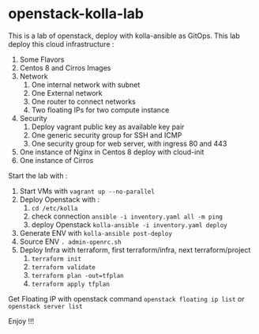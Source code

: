 # openstack-kolla-lab

This is a lab of openstack, deploy with kolla-ansible as GitOps.
This lab deploy this cloud infrastructure :
1. Some Flavors
1. Centos 8 and Cirros Images
1. Network
   1. One internal network with subnet
   1. One External network
   1. One router to connect networks
   1. Two floating IPs for two compute instance
1. Security
   1. Deploy vagrant public key as available key pair
   1. One generic security group for SSH and ICMP
   1. One security group for web server, with ingress 80 and 443
1. One instance of Nginx in Centos 8 deploy with cloud-init
1. One instance of Cirros

Start the lab with :
1. Start VMs with `vagrant up --no-parallel`
1. Deploy Openstack with :
   1. `cd /etc/kolla`
   1. check connection `ansible -i inventory.yaml all -m ping`
   1. deploy Openstack `kolla-ansible -i inventory.yaml deploy`
1. Generate ENV with `kolla-ansible post-deploy`
1. Source ENV `. admin-openrc.sh`
1. Deploy Infra with terraform, first terraform/infra, next terraform/project
   1. `terraform init`
   1. `terraform validate`
   1. `terraform plan -out=tfplan`
   1. `terraform apply tfplan`

Get Floating IP with openstack command `openstack floating ip list` or `openstack server list`

Enjoy !!!
